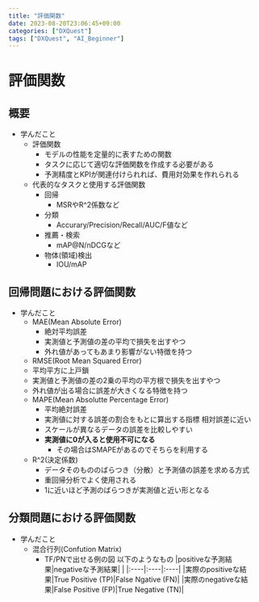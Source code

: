 ```yaml
---
title: "評価関数"
date: 2023-08-20T23:06:45+09:00
categories: ["DXQuest"]
tags: ["DXQuest", "AI_Beginner"]
---
```

# 評価関数

## 概要

- 学んだこと
  - 評価関数
    - モデルの性能を定量的に表すための関数
    - タスクに応じて適切な評価関数を作成する必要がある
    - 予測精度とKPIが関連付けられれば、費用対効果を作れられる
  - 代表的なタスクと使用する評価関数
    - 回帰
      - MSRやR^2係数など
    - 分類
      - Accurary/Precision/Recall/AUC/F値など
    - 推薦・検索
      - mAP@N/nDCGなど
    - 物体(領域)検出
      - IOU/mAP

## 回帰問題における評価関数
  
- 学んだこと
  - MAE(Mean Absolute Error)
    - 絶対平均誤差
    - 実測値と予測値の差の平均で損失を出すやつ
    - 外れ値があってもあまり影響がない特徴を持つ
  - RMSE(Root Mean Squared Error)
   - 平均平方に上戸鎖
   - 実測値と予測値の差の2乗の平均の平方根で損失を出すやつ
   - 外れ値が出る場合に誤差が大きくなる特徴を持つ
  - MAPE(Mean Absolutte Percentage Error)
    - 平均絶対誤差
    - 実測値に対する誤差の割合をもとに算出する指標 相対誤差に近い
    - スケールが異なるデータの誤差を比較しやすい
    - **実測値に0が入ると使用不可になる**
      - その場合はSMAPEがあるのでそちらを利用する
  - R^2(決定係数)
    - データそのもののばらつき（分散）と予測値の誤差を求める方式
    - 重回帰分析でよく使用される
    - 1に近いほど予測のばらつきが実測値と近い形となる
      
## 分類問題における評価関数

- 学んだこと
  - 混合行列(Confution Matrix)
    - TF/PNで出せる例の図 以下のようなもの
|positiveな予測結果|negativeな予測結果| |
|:----|:----|:----|
|実際のpositiveな結果|True Positive (TP)|False Ngative (FN)|
|実際のnegativeな結果|False Positive (FP)|True Negative (TN)|